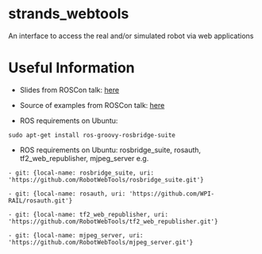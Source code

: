 strands_webtools
================

An interface to access the real and/or simulated robot via web applications


# Useful Information

 * Slides from ROSCon talk: [here](https://speakerdeck.com/baalexander/introduction-to-robot-web-tools)

 * Source of examples from ROSCon talk: [here](https://github.com/baalexander/roscon2013-examples)

 * ROS requirements on Ubuntu: 
```
sudo apt-get install￼ros-groovy-rosbridge-suite
```

 * ROS requirements on Ubuntu: rosbridge_suite, rosauth, tf2_web_republisher, mjpeg_server
 e.g. 
```
- git: {local-name: rosbridge_suite, uri: 'https://github.com/RobotWebTools/rosbridge_suite.git'}

- git: {local-name: rosauth, uri: 'https://github.com/WPI-RAIL/rosauth.git'}

- git: {local-name: tf2_web_republisher, uri: 'https://github.com/RobotWebTools/tf2_web_republisher.git'}

- git: {local-name: mjpeg_server, uri: 'https://github.com/RobotWebTools/mjpeg_server.git'}

```




